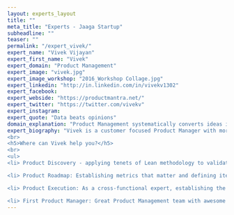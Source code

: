 ```yaml
---
layout: experts_layout
title: ""
meta_title: "Experts - Jaaga Startup"
subheadline: ""
teaser: ""
permalink: "/expert_vivek/"
expert_name: "Vivek Vijayan"
expert_first_name: "Vivek"
expert_domain: "Product Management"
expert_image: "vivek.jpg"
expert_image_workshop: "2016_Workshop Collage.jpg"
expert_linkedin: "http://in.linkedin.com/in/vivekv1302"
expert_facebook:
expert_webside: "https://productmantra.net/"
expert_twitter: "https://twitter.com/vivekv"
expert_instagram: 
expert_quote: "Data beats opinions"
domain_explanation: "Product Management systematically converts ideas into businesses by combining technology, business and design in the right measure. From product discovery for startups to maximising product value after product discovery, a product walks with the foot of a Product Manager. Any enterprise - regardless of the size - needs a superior Product Management practice to create products that are valuable, feasible, usable and indeed delightful."
expert_biography: "Vivek is a customer focused Product Manager with more than a decade of experience churning technology products for consumers and enterprises on both desktop and mobile. Vivek has proven product development experience at visionary large enterprises like Motorola, Nokia and Intuit as well as at nimble small companies like iPass and Nestoria. 
<br>
<h5>Where can Vivek help you?</h5>
<br>
<ul>
<li> Product Discovery - applying tenets of Lean methodology to validate ideas and iterate on versions of Minimum Viable Product (MVP)</li>

<li> Product Roadmap: Establishing metrics that matter and defining iteration based product roadmap that helps your team concentrate on 'how to build' instead of worrying about 'what to build'</li>

<li> Product Execution: As a cross-functional expert, establishing the right tools and Agile framework to imbibe a build->measure->learn product development culture. Get the ball rolling - get products out of the door. </li>

<li> First Product Manager: Great Product Management team with awesome Product Managers, Data Analysts and UX Designers is critical to create products that your customers love. Vivek can help establish a great team and culture.</li> "
---
```






